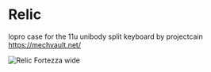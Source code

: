 # Relic
lopro case for the 11u unibody split keyboard by projectcain https://mechvault.net/

![Relic Fortezza wide](https://user-images.githubusercontent.com/69826495/146978616-aa3a81c4-da34-4de1-ba42-0fa6300ca114.png)
